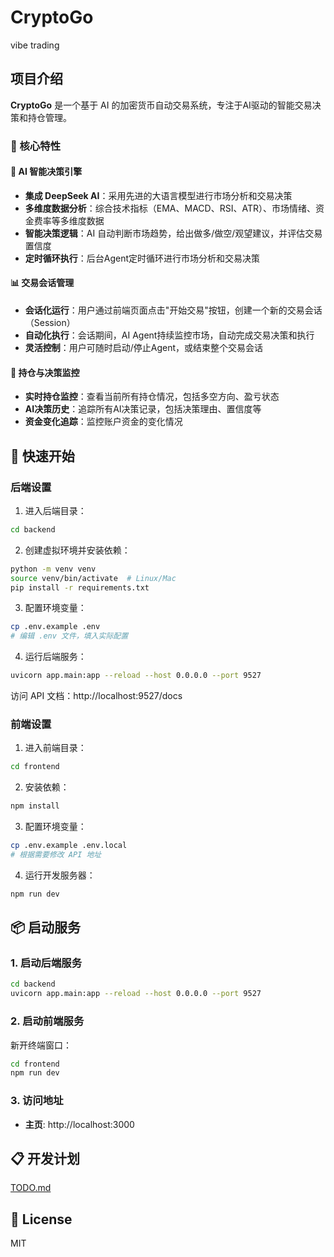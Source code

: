 # CryptoGo

vibe trading

## 项目介绍

**CryptoGo** 是一个基于 AI 的加密货币自动交易系统，专注于AI驱动的智能交易决策和持仓管理。

### 🎯 核心特性

#### 🤖 AI 智能决策引擎
- **集成 DeepSeek AI**：采用先进的大语言模型进行市场分析和交易决策
- **多维度数据分析**：综合技术指标（EMA、MACD、RSI、ATR）、市场情绪、资金费率等多维度数据
- **智能决策逻辑**：AI 自动判断市场趋势，给出做多/做空/观望建议，并评估交易置信度
- **定时循环执行**：后台Agent定时循环进行市场分析和交易决策

#### 📊 交易会话管理
- **会话化运行**：用户通过前端页面点击"开始交易"按钮，创建一个新的交易会话（Session）
- **自动化执行**：会话期间，AI Agent持续监控市场，自动完成交易决策和执行
- **灵活控制**：用户可随时启动/停止Agent，或结束整个交易会话

#### 💼 持仓与决策监控
- **实时持仓监控**：查看当前所有持仓情况，包括多空方向、盈亏状态
- **AI决策历史**：追踪所有AI决策记录，包括决策理由、置信度等
- **资金变化追踪**：监控账户资金的变化情况

## 🚀 快速开始

### 后端设置

1. 进入后端目录：
```bash
cd backend
```

2. 创建虚拟环境并安装依赖：
```bash
python -m venv venv
source venv/bin/activate  # Linux/Mac
pip install -r requirements.txt
```

3. 配置环境变量：
```bash
cp .env.example .env
# 编辑 .env 文件，填入实际配置
```

4. 运行后端服务：
```bash
uvicorn app.main:app --reload --host 0.0.0.0 --port 9527
```

访问 API 文档：http://localhost:9527/docs

### 前端设置

1. 进入前端目录：
```bash
cd frontend
```

2. 安装依赖：
```bash
npm install
```

3. 配置环境变量：
```bash
cp .env.example .env.local
# 根据需要修改 API 地址
```

4. 运行开发服务器：
```bash
npm run dev
```

## 📦 启动服务

### 1. 启动后端服务

```bash
cd backend
uvicorn app.main:app --reload --host 0.0.0.0 --port 9527
```

### 2. 启动前端服务

新开终端窗口：

```bash
cd frontend
npm run dev
```

### 3. 访问地址

- **主页**: http://localhost:3000

## 📋 开发计划
[TODO.md](./TODO.md)


## 📄 License

MIT

